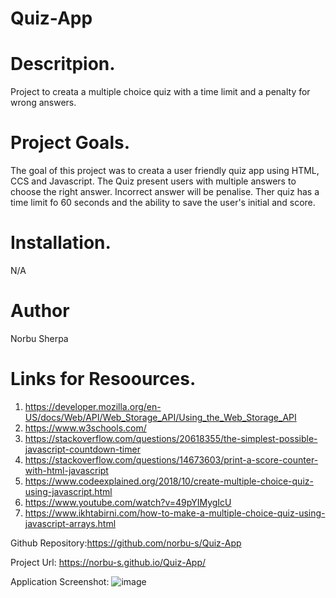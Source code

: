 # Quiz-App

# Descritpion.

Project to creata a multiple choice quiz with a time limit and a penalty for wrong answers.

# Project Goals.
The goal of this project was to creata a user friendly quiz app using HTML, CCS and Javascript. The Quiz present users with multiple answers to choose the right answer. Incorrect answer will be penalise. Ther quiz has a time limit fo 60 seconds and the ability to save the user's initial and score.

# Installation.
N/A

# Author
Norbu Sherpa

# Links for Resoources.
1. https://developer.mozilla.org/en-US/docs/Web/API/Web_Storage_API/Using_the_Web_Storage_API
2. https://www.w3schools.com/
3. https://stackoverflow.com/questions/20618355/the-simplest-possible-javascript-countdown-timer
4. https://stackoverflow.com/questions/14673603/print-a-score-counter-with-html-javascript
5. https://www.codeexplained.org/2018/10/create-multiple-choice-quiz-using-javascript.html
6. https://www.youtube.com/watch?v=49pYIMygIcU
7. https://www.ikhtabirni.com/how-to-make-a-multiple-choice-quiz-using-javascript-arrays.html

Github Repository:https://github.com/norbu-s/Quiz-App

Project Url: https://norbu-s.github.io/Quiz-App/

Application Screenshot: ![image](https://user-images.githubusercontent.com/73917485/104025375-a40de980-5218-11eb-96e1-55259d6825b4.png)